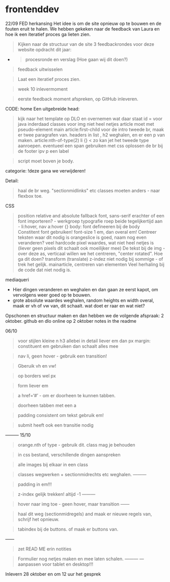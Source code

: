 # frontenddev


 22/09
 FED herkansing
Het idee is om de site opnieuw op te bouwen en de fouten eruit te halen. We hebben gekeken naar de feedback van Laura en hoe ik een iteratief proces ga lieten zien. 
> Kijken naar de structuur van de site
> 3 feedbackrondes voor deze website
> opdracht dit jaar: 
- > procesronde en verslag (Hoe gaan wij dit doen?)
> feedback uitwisselen

> Laat een iteratief proces zien. 

> week 10 inlevermoment

> eerste feedback moment afspreken, op GitHub inleveren. 

CODE:
home
Een uitgebreide head: 
> kijk naar het template op DLO en overnemen wat daar staat
> id = voor java inderdaad
> classes voor img niet heel netjes
> article moet met pseudo-element
> main article:first-child voor de intro
> tweede br, maak er twee paragrafen van. 
> headers in list , h2 weghalen, en er een p van maken. 
> article:nth-of-type(2) li {} < zo kan jet het tweede type aanroepen.
> eventueel een span gebruiken
> met css oplossen de br bij de footer
> ipv p een label

> script moet boven je body. 

categorie: 
!deze gana we verwijderen!

Detail: 
> haal de br weg. 
>"sectionmidlinks" etc classes moeten anders - naar flexbox toe. 

CSS
> position relative and absolute
> fallback font, sans-serif erachter
> of een font importeren? - werkgroep typografie
> roep beide tegelijkertijd aan - li:hover, nav a:hover {}
> body: font defineeren bij de body  
> Constitent font gebruiken! 
> font-size 1 em, dan overal em!
> Centreer teksten waar dit nodig is
> orangeslice is goed, naam nog even veranderen? 
> veel hardcode pixel waardes, wat niet heel netjes is (liever geen pixels dit schaalt ook moeilijker mee) 
> De tekst bij de img  - over deze as, verticaal willen we het centreren, "center rotated". Hoe ga dit doen? transform (translate) 
> z-indez niet nodig bij sommige - of trek het gelijk.
> mainarticle, centreren van elementen 
> Veel herhaling bij de code dat niet nodig is. 

mediaqueri
- Hier dingen veranderen en weghalen en dan gaan ze eerst kapot, om vervolgens weer goed op te bouwen. 
- grote absolute waardes weghalen, random heights en width overal, maak er vh of vw van, dit schaalt. wat doet er raar en wat niet? 

Opschonen en structuur maken en dan hebben we de volgende afspraak: 2 oktober.
github en dlo online op 2 oktober
notes in the readme


06/10
> <span></span> voor stijlen
> kleine n
> h3 allebei in detail 
> liever em dan px 
> margin: constituent em gebruiken dan schaalt alles mee

> nav li, geen hover - gebruik een transition!

> Gberuik vh en vw!

> op borders wel px

> form liever em 

> a href=‘#’ - om er doorheen te kunnen tabben.

> doorheen tabben met een a

> padding consistent om tekst gebruik em!

> submit heeft ook een transitie nodig

———
15/10

> orange.nth of type - gebruik dit. 
> class mag je behouden

> in css bestand, verschillende dingen aanspreken

> alle images bij elkaar in een class

> classes wegwerken + sectionmidrechts etc weghalen. 
———

> padding in em!!! 

> z-index gelijk trekken! altijd -1
———

> hover naar img toe - geen hover, maar transition
——

> haal dit weg (sectionmidregels) and maak er nieuwe regels van, schrijf het opnieuw. 

> tabindex bij de buttons. of maak er buttons van. 

——
>zet READ ME erin notities

> Formulier nog netjes maken en mee laten schalen. 
———
—
aanpassen voor tablet en desktop!!!

Inlevern 28 oktober en om 12 uur het gesprek

